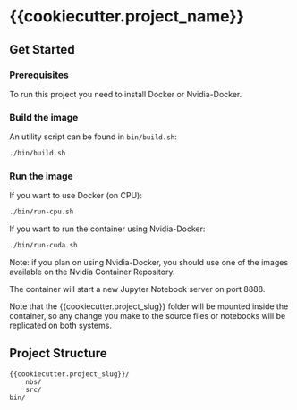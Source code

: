 # {{cookiecutter.project_name}}

## Get Started

### Prerequisites

To run this project you need to install Docker or Nvidia-Docker.

### Build the image

An utility script can be found in `bin/build.sh`:

```bash
./bin/build.sh
```

### Run the image

If you want to use Docker (on CPU):

```bash
./bin/run-cpu.sh
```

If you want to run the container using Nvidia-Docker:

```bash
./bin/run-cuda.sh
```

Note: if you plan on using Nvidia-Docker, you should use one of the images available on the Nvidia Container Repository.

The container will start a new Jupyter Notebook server on port 8888.

Note that the {{cookiecutter.project_slug}} folder will be mounted inside the container, so any change you make to the source files or notebooks will be replicated on both systems.


## Project Structure

```text
{{cookiecutter.project_slug}}/
    nbs/
    src/
bin/
```

